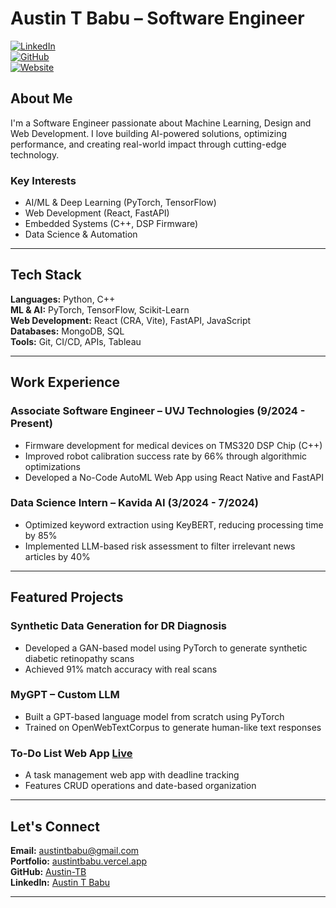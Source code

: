 # Austin T Babu – Software Engineer  

[![LinkedIn](https://img.shields.io/badge/LinkedIn-Profile-blue?style=flat&logo=linkedin)](http://www.linkedin.com/in/austin-t-babu/)  
[![GitHub](https://img.shields.io/badge/GitHub-Portfolio-black?style=flat&logo=github)](https://github.com/Austin-TB)  
[![Website](https://img.shields.io/badge/Portfolio-Live-brightgreen?style=flat&logo=vercel)](https://austintbabu.vercel.app/)  

## About Me  

I'm a Software Engineer passionate about Machine Learning, Design and Web Development. I love building AI-powered solutions, optimizing performance, and creating real-world impact through cutting-edge technology.  

### Key Interests  
- AI/ML & Deep Learning (PyTorch, TensorFlow)  
- Web Development (React, FastAPI)  
- Embedded Systems (C++, DSP Firmware)  
- Data Science & Automation  

---

## Tech Stack  

**Languages:** Python, C++  
**ML & AI:** PyTorch, TensorFlow, Scikit-Learn  
**Web Development:** React (CRA, Vite), FastAPI, JavaScript  
**Databases:** MongoDB, SQL  
**Tools:** Git, CI/CD, APIs, Tableau  

---

## Work Experience  

### Associate Software Engineer – UVJ Technologies (9/2024 - Present)  
- Firmware development for medical devices on TMS320 DSP Chip (C++)  
- Improved robot calibration success rate by 66% through algorithmic optimizations  
- Developed a No-Code AutoML Web App using React Native and FastAPI  

### Data Science Intern – Kavida AI (3/2024 - 7/2024)  
- Optimized keyword extraction using KeyBERT, reducing processing time by 85%  
- Implemented LLM-based risk assessment to filter irrelevant news articles by 40%  

---

## Featured Projects  

### Synthetic Data Generation for DR Diagnosis  
- Developed a GAN-based model using PyTorch to generate synthetic diabetic retinopathy scans  
- Achieved 91% match accuracy with real scans  

### MyGPT – Custom LLM  
- Built a GPT-based language model from scratch using PyTorch  
- Trained on OpenWebTextCorpus to generate human-like text responses  

### To-Do List Web App [Live](https://austin-tb.github.io/To-Do-List/)  
- A task management web app with deadline tracking  
- Features CRUD operations and date-based organization  

---

## Let's Connect  

**Email:** [austintbabu@gmail.com](mailto:austintbabu@gmail.com)  
**Portfolio:** [austintbabu.vercel.app](https://austintbabu.vercel.app/)  
**GitHub:** [Austin-TB](https://github.com/Austin-TB)  
**LinkedIn:** [Austin T Babu](http://www.linkedin.com/in/austin-t-babu/)  

---
